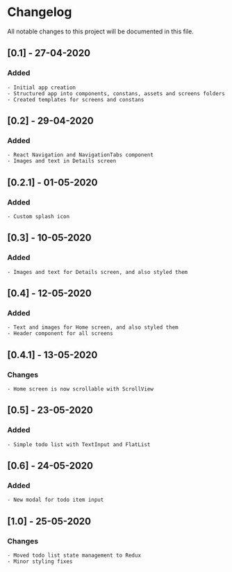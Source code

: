 # Changelog

All notable changes to this project will be documented in this file.

## [0.1] - 27-04-2020

### Added

    - Initial app creation
    - Structured app into components, constans, assets and screens folders
    - Created templates for screens and constans

## [0.2] - 29-04-2020

### Added

    - React Navigation and NavigationTabs component
    - Images and text in Details screen

## [0.2.1] - 01-05-2020

### Added

    - Custom splash icon

## [0.3] - 10-05-2020

### Added

    - Images and text for Details screen, and also styled them

## [0.4] - 12-05-2020

### Added

    - Text and images for Home screen, and also styled them
    - Header component for all screens

## [0.4.1] - 13-05-2020

### Changes

    - Home screen is now scrollable with ScrollView

## [0.5] - 23-05-2020

### Added

    - Simple todo list with TextInput and FlatList

## [0.6] - 24-05-2020

### Added

    - New modal for todo item input

## [1.0] - 25-05-2020

### Changes

    - Moved todo list state management to Redux
    - Minor styling fixes
